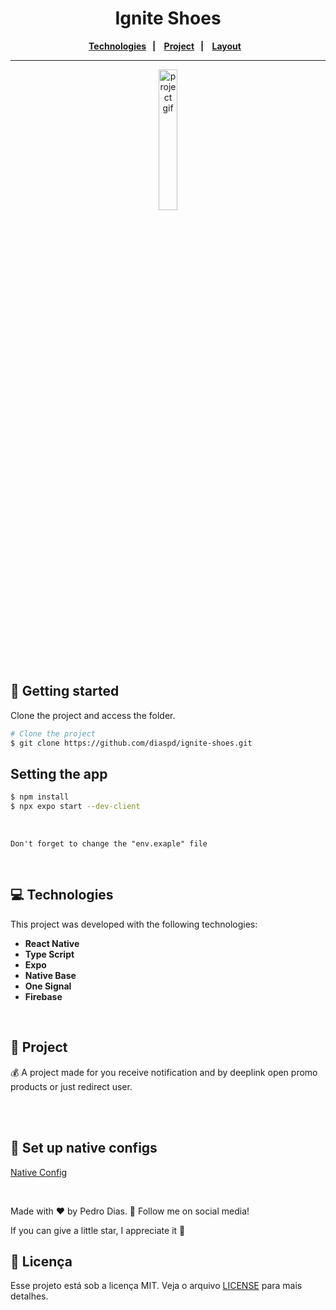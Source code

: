<h1 align="center">
   Ignite Shoes
</h1> 

<div align="center">
  <b>
    <a href="#-Technologies"><b>Technologies</b></a>&nbsp;&nbsp;&nbsp;|&nbsp;&nbsp;&nbsp;
    <a href="#-Project"><b>Project</b></a>&nbsp;&nbsp;&nbsp;|&nbsp;&nbsp;&nbsp;
    <a href="#-Layout"><b>Layout</b></a>&nbsp;&nbsp;&nbsp;
  </b>  
</div>

---

<div align="center">
<!-- <img alt="project img" title="project img" src="./mobile/assets/templates/img.svg" width="72%" />  -->
 <img alt="project gif" title="project gif" src="./src/assets/template.gif" width="24%" /> 
</div> 

</br>

## 🚀 Getting started

Clone the project and access the folder.

```bash
# Clone the project
$ git clone https://github.com/diaspd/ignite-shoes.git
```

## Setting the app

```bash
$ npm install
$ npx expo start --dev-client
```

</br>

`Don't forget to change the "env.exaple" file`

</br>

## 💻 Technologies

This project was developed with the following technologies:
<b>
- React Native
- Type Script
- Expo
- Native Base
- One Signal
- Firebase

</b>

</br>

## 📄 Project
💰 A project made for you receive notification and by deeplink open promo products or just redirect user.

<br></br>


## 📄 Set up native configs
[Native Config](https://react-native.rocketseat.dev/)

</br>

Made with ♥ by Pedro Dias. 👋 Follow me on social media! </br>

If you can give a little star, I appreciate it 🤩


## 📝 Licença

Esse projeto está sob a licença MIT. Veja o arquivo [LICENSE](LICENSE) para mais detalhes.
